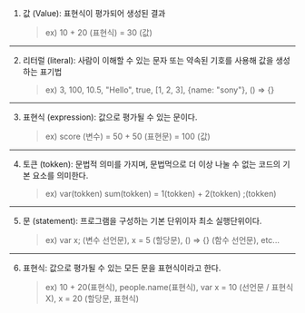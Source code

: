 1. 값 (Value): 표현식이 평가되어 생성된 결과
   > ex) 10 + 20 (표현식) = 30 (값)

---

2. 리터럴 (literal): 사람이 이해할 수 있는 문자 또는 약속된 기호를 사용해 값을 생성하는 표기법
   > ex) 3, 100, 10.5, "Hello", true, [1, 2, 3], {name: "sony"}, () => {}

---

3. 표현식 (expression): 값으로 평가될 수 있는 문이다.
   > ex) score (변수) = 50 + 50 (표현문) = 100 (값)

---

4. 토큰 (tokken): 문법적 의미를 가지며, 문법먹으로 더 이상 나눌 수 없는 코드의 기본 요소를 의미한다.
   > ex) var(tokken) sum(tokken) = 1(tokken) + 2(tokken) ;(tokken)

---

5. 문 (statement): 프로그램을 구성하는 기본 단위이자 최소 실행단위이다.
   > ex) var x; (변수 선언문), x = 5 (할당문), () => {} (함수 선언문), etc...

---

6. 표현식: 값으로 평가될 수 있는 모든 문을 표현식이라고 한다.
   > ex) 10 + 20(표현식), people.name(표현식), var x = 10 (선언문 / 표현식 X), x = 20 (할당문, 표현식)
